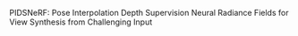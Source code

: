 PIDSNeRF: Pose Interpolation Depth Supervision Neural Radiance Fields for View Synthesis from Challenging Input

